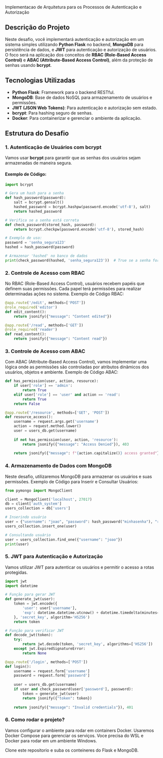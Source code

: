Implementacao de Arquitetura para os Processos de Autenticação e Autorização
<!--

## Contextualizacao


## rbac


Explicação do RBAC (Role-Based Access Control)

RBAC (Role-Based Access Control) é um modelo de controle de acesso que define permissões de acordo com papéis atribuídos a usuários. Ao invés de conceder permissões diretamente aos indivíduos, as permissões são concedidas aos papéis, e os usuários são atribuídos a esses papéis.
Componentes do RBAC:

    Usuários (Users): São os sujeitos que tentam realizar ações no sistema. Cada usuário pode ser associado a um ou mais papéis.

    Papéis (Roles): Definem conjuntos de permissões. Exemplo de papéis: administrador, usuário padrão, moderador, etc.

    Permissões (Permissions): Definem quais ações os papéis podem realizar em quais recursos. Exemplo: editar, excluir, criar.

    Sessões (Sessions): Em algumas implementações, os usuários podem ativar certos papéis durante uma sessão.

Exemplo de RBAC:

    Um sistema de gerenciamento de conteúdo pode ter um papel de "editor", que tem permissões para editar e publicar conteúdo, e um papel de "leitor", que pode apenas visualizar conteúdo.

    O usuário "João" pode ter o papel de "editor", enquanto "Maria" pode ter o papel de "leitor".

Vantagens do RBAC:

    Facilidade de Gerenciamento: Permissões são concedidas a papéis e não a usuários individuais, facilitando a gestão de permissões em sistemas grandes.

    Menos Erros de Configuração: Como a gestão é centralizada nos papéis, há menor chance de erros na atribuição de permissões.

    Escalabilidade: Em sistemas com muitos usuários, é mais fácil adicionar ou remover papéis do que gerenciar permissões diretamente para cada usuário.

Exemplo de Implementação RBAC com Flask e MongoDB:

from flask import Flask, jsonify, request
from functools import wraps

app = Flask(__name__)

# Simulando um banco de dados
users_db = {
    "joao": {"role": "editor"},
    "maria": {"role": "reader"}
}

roles_permissions = {
    "editor": ["create", "edit", "delete"],
    "reader": ["read"]
}

# Decorador para verificar permissões
def role_required(required_role):
    def decorator(f):
        @wraps(f)
        def wrapper(*args, **kwargs):
            username = request.args.get('username')
            user = users_db.get(username)
            if not user or user['role'] != required_role:
                return jsonify({"message": "Unauthorized"}), 403
            return f(*args, **kwargs)
        return wrapper
    return decorator

@app.route('/edit', methods=['POST'])
@role_required('editor')
def edit_content():
    return jsonify({"message": "Content edited"})

@app.route('/read', methods=['GET'])
@role_required('reader')
def read_content():
    return jsonify({"message": "Content read"})

if __name__ == '__main__':
    app.run(debug=True)





## Attribute-Based Access Control

O ABAC (Attribute-Based Access Control) é uma abordagem de controle de acesso mais flexível e dinâmica que o tradicional RBAC (Role-Based Access Control). Enquanto o RBAC controla permissões com base em papéis predefinidos (como administrador ou usuário), o ABAC baseia-se em atributos para decidir se uma ação é permitida. No ABAC, o controle de acesso é feito com base em quatro tipos principais de atributos:

### Atributos do Sujeito (Subject Attributes):
- São características do usuário que solicita acesso.
- Exemplo: Nome do usuário, cargo, idade, localização geográfica, status de segurança, horário de trabalho.

### Atributos do Objeto (Object Attributes):
- São características do recurso ao qual o acesso é solicitado.
- Exemplo: Tipo do arquivo, classificação do documento, rótulo de segurança de uma informação.

### Atributos da Ação (Action Attributes):
- São as operações que o sujeito deseja executar no objeto.
- Exemplo: Leitura, escrita, exclusão, modificação, transferência.

### Atributos do Ambiente (Environment Attributes):
- São condições contextuais que podem influenciar as decisões de acesso.
- Exemplo: Data e hora da solicitação, localização do dispositivo, política de segurança vigente, estado da rede.

O controle de acesso é decidido pela avaliação de uma política que leva em consideração todos esses atributos em tempo real. As políticas são definidas de forma que diferentes combinações de atributos resultam em diferentes permissões.
Exemplos de ABAC em Ação

    Cenário de Empresa:
        Um funcionário pode acessar documentos financeiros, mas apenas durante o horário comercial (atributo de ambiente).
        Um usuário pode editar um documento somente se ele for o criador do documento (atributo do sujeito).

    Acesso Baseado em Localização:
        Um usuário de um aplicativo móvel pode acessar determinados dados somente se estiver em um local geográfico específico, como um escritório seguro (atributo do ambiente).

    Controle de Acesso à Nuvem:
        Um sistema na nuvem pode bloquear o acesso a dados críticos de uma empresa quando a solicitação vem de fora de uma região permitida (atributo do ambiente).

Padrões de Design Aplicáveis ao ABAC

O ABAC pode ser implementado de maneira eficaz utilizando alguns padrões de design arquitetural. Esses padrões ajudam a garantir que o sistema seja escalável, flexível e de fácil manutenção.
1. Factory Pattern para Criação de Atributos e Políticas

    O Factory Pattern pode ser usado para criar objetos relacionados aos atributos e políticas de controle de acesso de forma flexível. Por exemplo, diferentes atributos (como localização ou cargo) podem ser criados dinamicamente conforme a necessidade do sistema.

    Exemplo:

class AttributeFactory:
    def create_attribute(attribute_type):
        if attribute_type == 'location':
            return LocationAttribute()
        elif attribute_type == 'role':
            return RoleAttribute()
    Isso facilita a inclusão de novos atributos à medida que a lógica de controle de acesso evolui.

2. Policy Pattern para Avaliação de Políticas

    O Policy Pattern é crucial para implementar a lógica de avaliação de regras no ABAC. Nele, as políticas de acesso são abstraídas como objetos que podem ser combinados ou avaliados de acordo com os atributos.

    Exemplo:
        Uma política pode ser representada como uma classe que contém regras que devem ser satisfeitas com base nos atributos. As políticas podem ser combinadas ou agregadas de forma flexível para aplicar lógicas de permissão mais complexas.

class Policy:
    def is_allowed(self, subject, action, object, environment):
        # Avalia os atributos do sujeito, ação, objeto e ambiente.
        return (subject.role == 'admin' and environment.is_secure) or subject.department == 'finance'
Chain of Responsibility Pattern para Avaliação de Múltiplas Políticas

    O Chain of Responsibility Pattern pode ser usado quando múltiplas políticas precisam ser avaliadas em sequência. Cada política na cadeia pode aceitar ou rejeitar a solicitação com base nos atributos.

    Exemplo:
        Imagine que diferentes departamentos têm regras específicas de acesso. As políticas para esses departamentos podem ser representadas como uma cadeia onde cada política é verificada individualmente.

        class PolicyHandler:
    def __init__(self, next_handler=None):
        self.next_handler = next_handler

    def handle(self, request):
        if self.can_handle(request):
            return self.process(request)
        elif self.next_handler:
            return self.next_handler.handle(request)

class DepartmentPolicyHandler(PolicyHandler):
    def can_handle(self, request):
        return request.subject.department == 'finance'

    def process(self, request):
        # Avalia a política do departamento de finanças.
4. Strategy Pattern para Definir Dinamicamente as Políticas de Acesso

    O Strategy Pattern é útil quando diferentes políticas podem ser aplicadas a diferentes cenários, como o uso de diferentes algoritmos de controle de acesso. No ABAC, isso é especialmente útil, já que você pode definir estratégias baseadas em vários atributos (ex: um método para regras simples de RBAC e outro para regras dinâmicas de ABAC).

    Exemplo:
        Em um contexto onde as políticas de acesso variam de acordo com o tipo de ação, o Strategy Pattern pode ser usado para aplicar diferentes conjuntos de regras, como no exemplo abaixo.


class AccessStrategy:
    def evaluate(self, subject, action, object):
        pass

class RBACStrategy(AccessStrategy):
    def evaluate(self, subject, action, object):
        # Avalia usando RBAC

class ABACStrategy(AccessStrategy):
    def evaluate(self, subject, action, object):
        # Avalia usando ABAC com base nos atributos
5. Decorator Pattern para Adicionar Condicionalmente Regras de Acesso

    O Decorator Pattern permite adicionar ou modificar dinamicamente as regras de acesso de uma política sem alterar sua estrutura básica. Isso é útil no ABAC quando você deseja adicionar condições especiais para determinadas políticas, como incluir a avaliação de atributos de ambiente de forma opcional.

    Exemplo:

    class Policy:
    def is_allowed(self, subject, action, object):
        pass

class TimeRestrictedPolicyDecorator(Policy):
    def __init__(self, policy):
        self.policy = policy

    def is_allowed(self, subject, action, object):
        if self.is_within_time_restriction():
            return self.policy.is_allowed(subject, action, object)
        return False

    def is_within_time_restriction(self):
        # Verifica se o horário está dentro das regras permitidas.
Benefícios do ABAC

    Flexibilidade: O ABAC permite criar políticas de controle de acesso muito mais detalhadas e específicas em comparação com o RBAC. É possível criar regras baseadas em qualquer combinação de atributos.

    Contexto Dinâmico: As políticas podem mudar com base em atributos dinâmicos, como horário ou localização, possibilitando controle adaptativo de acesso.

    Escalabilidade: Em sistemas complexos com muitos usuários e recursos, o ABAC oferece uma escalabilidade maior em termos de controle de acesso, ao evitar a explosão de papéis que frequentemente ocorre no RBAC.

Desafios do ABAC

    Complexidade: A implementação de políticas ABAC pode se tornar muito complexa, especialmente em grandes sistemas com muitos atributos e regras. Isso aumenta o esforço para manutenção e debugging.

    Desempenho: Como o ABAC avalia vários atributos e políticas em tempo real, pode haver um impacto no desempenho, especialmente se os atributos precisarem ser recuperados de bases de dados ou sistemas externos.

Conclusão

O ABAC é uma solução poderosa e flexível para controle de acesso em sistemas que precisam de uma abordagem adaptativa e baseada em múltiplos fatores. A aplicação de padrões de design, como Factory, Policy, Strategy, e Decorator, torna sua implementação mais modular, escalável e de fácil manutenção.

Se aplicado corretamente, o ABAC pode fornecer um controle de acesso muito mais preciso e contextual, sendo ideal para ambientes onde as condições de acesso podem mudar dinamicamente.

bcrypt é um algoritmo de hashing que foi desenvolvido especificamente para proteger senhas. Ao contrário de algoritmos de hashing comuns, como MD5 ou SHA-1, que são projetados para serem rápidos, o bcrypt foi desenvolvido para ser deliberadamente lento, tornando-o mais seguro contra ataques de força bruta e de "rainbow tables" (tabelas de pré-calculo de hashes). Além disso, ele inclui um fator de complexidade configurável que pode ser ajustado para tornar o processo de hashing mais lento à medida que o poder computacional aumenta.
Características do bcrypt

    Função de hash criptográfica:
        bcrypt é uma função de hash baseada no Blowfish cipher, mas simplificada para hash de senhas. O seu design inclui uma implementação adaptativa que permite aumentar o tempo necessário para computar um hash, retardando ataques com força bruta.

    Salt embutido:
        O bcrypt gera um salt aleatório e o inclui como parte do hash. O salt é um valor único que é adicionado à senha antes de aplicar o algoritmo de hash, o que impede que duas senhas idênticas gerem o mesmo hash.

    Fator de Custo:
        O bcrypt tem um fator de custo configurável, que define o número de rounds de hashing aplicados. Quanto maior o custo, mais tempo leva para gerar o hash, aumentando a segurança, pois torna o ataque de força bruta mais custoso.
        Exemplo de fator de custo: Se o custo for 12, isso significa que o algoritmo irá realizar 212212 rounds de hashing. Para cada aumento no custo, o tempo de computação dobra.

    Resistência a Ataques de Força Bruta:
        Ao ser projetado para ser mais lento do que outros algoritmos de hash, o bcrypt torna ataques de força bruta muito mais caros em termos de tempo e poder computacional.

Estrutura do bcrypt

O hash gerado pelo bcrypt tem um formato específico e consiste em três partes principais:

    Prefixo: Indica o algoritmo usado ($2b$ ou $2a$, sendo 2b a versão atualizada do algoritmo).
    Custo: O fator de custo, especificando quantos rounds de hashing foram aplicados (por exemplo, 12).
    Salt e Hash: O salt aleatório utilizado e o hash resultante.

Exemplo de hash gerado pelo bcrypt:

$2b$12$P1ayq0y4bvnhkfJnULyW8e.Q3xHslTpBmQyXQeWvQj/9dZwR9fENa


Aqui:

    $2b$: Versão do algoritmo.
    12: Fator de custo.
    P1ayq0y4bvnhkfJnULyW8e: Salt gerado.
    .Q3xHslTpBmQyXQeWvQj/9dZwR9fENa: Hash resultante da senha e do salt.

Implementação do bcrypt

Abaixo está um exemplo de como usar o bcrypt em Python para gerar e verificar senhas:
Instalação:

pip install bcrypt


import bcrypt

# Gera um hash para a senha
def hash_password(password):
    # Gera o salt automaticamente e aplica o hashing
    salt = bcrypt.gensalt(rounds=12)  # 12 é o fator de custo (ajustável)
    hashed_password = bcrypt.hashpw(password.encode('utf-8'), salt)
    return hashed_password

# Verifica se a senha está correta
def check_password(stored_hash, password):
    # Verifica se a senha fornecida corresponde ao hash armazenado
    return bcrypt.checkpw(password.encode('utf-8'), stored_hash)

# Exemplo de uso:
plain_password = 'minhasenha123'
hashed = hash_password(plain_password)

# Armazenar 'hashed' no banco de dados

# Ao tentar fazer login:
if check_password(hashed, 'minhasenha123'):
    print("A senha está correta!")
else:
    print("Senha incorreta!")
Vantagens do bcrypt

    Resistência a Rainbow Tables: O uso do salt previne ataques baseados em tabelas de pré-calculo de hashes. Mesmo que duas senhas idênticas sejam hashadas, os hashes resultantes serão diferentes por causa do salt único.

    Função de Custo Configurável: Ao ajustar o fator de custo, é possível aumentar a dificuldade de calcular o hash, tornando ataques de força bruta menos viáveis.

    Resistência a ataques paralelos: O bcrypt foi projetado para dificultar a paralelização de cálculos de hash, dificultando ainda mais o uso de hardware especializado (como GPUs) para realizar ataques.

Quando Usar bcrypt?

    bcrypt é amplamente utilizado para proteger senhas de usuários em sistemas de autenticação. Qualquer sistema que necessite armazenar senhas de forma segura deve optar por bcrypt ou outros algoritmos de hash específicos para senhas, como Argon2 ou PBKDF2.
    Quando se deseja implementar proteção de longo prazo para senhas e prevenir a possibilidade de comprometimento em caso de vazamento de banco de dados.

Comparação com Outros Algoritmos

    MD5 e SHA-1: Não são recomendados para armazenar senhas. Eles são rápidos e projetados para gerar hashes rapidamente, o que facilita ataques de força bruta. Além disso, MD5 e SHA-1 são vulneráveis a colisões (duas entradas diferentes resultam no mesmo hash).

    PBKDF2: Um algoritmo de derivação de chave que, assim como o bcrypt, permite especificar o número de rounds. Ele é amplamente utilizado, mas pode ser menos eficiente do que bcrypt ao lidar com ataques de hardware especializado, como GPUs.

    Argon2: Um algoritmo mais moderno que ganhou o concurso de senha segura do Password Hashing Competition (PHC). Ele oferece resistência a ataques de força bruta e é configurável tanto em termos de memória quanto de tempo de execução. É considerado mais seguro que bcrypt, mas pode não estar disponível em todas as plataformas.

Conclusão

O bcrypt é um dos melhores algoritmos para hash de senhas, sendo amplamente utilizado devido à sua segurança e flexibilidade. A combinação de fator de custo, salt embutido e resistência a ataques paralelos o torna uma excelente escolha para proteger senhas em sistemas de autenticação.
   
Utilize os slides de referencia.-->


## Descrição do Projeto

Neste desafio, você implementará autenticação e autorização em um sistema simples utilizando **Python Flask** no backend, **MongoDB** para persistência de dados, e **JWT** para autenticação e autorização de usuários. O foco será na aplicação dos conceitos de **RBAC (Role-Based Access Control)** e **ABAC (Attribute-Based Access Control)**, além da proteção de senhas usando **bcrypt**.

## Tecnologias Utilizadas
- **Python Flask**: Framework para o backend RESTful.
- **MongoDB**: Base de dados NoSQL para armazenamento de usuários e permissões.
- **JWT (JSON Web Tokens)**: Para autenticação e autorização sem estado.
- **bcrypt**: Para hashing seguro de senhas.
- **Docker**: Para containerizar e gerenciar o ambiente da aplicação.

## Estrutura do Desafio

### 1. Autenticação de Usuários com bcrypt

Vamos usar **bcrypt** para garantir que as senhas dos usuários sejam armazenadas de maneira segura.

#### Exemplo de Código:

```python
import bcrypt

# Gera um hash para a senha
def hash_password(password):
    salt = bcrypt.gensalt()
    hashed_password = bcrypt.hashpw(password.encode('utf-8'), salt)
    return hashed_password

# Verifica se a senha está correta
def check_password(stored_hash, password):
    return bcrypt.checkpw(password.encode('utf-8'), stored_hash)

# Exemplo de uso:
password = 'senha_segura123'
hashed = hash_password(password)

# Armazenar 'hashed' no banco de dados
print(check_password(hashed, 'senha_segura123'))  # True se a senha for correta
```

### 2. Controle de Acesso com RBAC

No RBAC (Role-Based Access Control), usuários recebem papéis que definem suas permissões. Cada papel terá permissões para realizar determinadas ações no sistema.
Exemplo de Código RBAC:

```python
@app.route('/edit', methods=['POST'])
@role_required('editor')
def edit_content():
    return jsonify({"message": "Content edited"})

@app.route('/read', methods=['GET'])
@role_required('reader')
def read_content():
    return jsonify({"message": "Content read"})
```

### 3. Controle de Acesso com ABAC

Com ABAC (Attribute-Based Access Control), vamos implementar uma lógica onde as permissões são controladas por atributos dinâmicos dos usuários, objetos e ambiente.
Exemplo de Código ABAC:

```python
def has_permission(user, action, resource):
    if user['role'] == 'admin':
        return True
    elif user['role'] == 'user' and action == 'read':
        return True
    return False

@app.route('/resource', methods=['GET', 'POST'])
def resource_access():
    username = request.args.get('username')
    action = request.method.lower()
    user = users_db.get(username)
    
    if not has_permission(user, action, 'resource'):
        return jsonify({"message": "Access Denied"}), 403
    
    return jsonify({"message": f"{action.capitalize()} access granted"})
```

### 4. Armazenamento de Dados com MongoDB

Neste desafio, utilizaremos MongoDB para armazenar os usuários e suas permissões.
Exemplo de Código para Inserir e Consultar Usuários:

```python
from pymongo import MongoClient

client = MongoClient('localhost', 27017)
db = client['auth_system']
users_collection = db['users']

# Inserindo usuário
user = {"username": "joao", "password": hash_password("minhasenha"), "role": "editor"}
users_collection.insert_one(user)

# Consultando usuário
user = users_collection.find_one({"username": "joao"})
print(user)

```

### 5. JWT para Autenticação e Autorização

Vamos utilizar JWT para autenticar os usuários e permitir o acesso a rotas protegidas.

```python
import jwt
import datetime

# Função para gerar JWT
def generate_jwt(user):
    token = jwt.encode({
        'user': user['username'],
        'exp': datetime.datetime.utcnow() + datetime.timedelta(minutes=30)
    }, 'secret_key', algorithm='HS256')
    return token

# Função para verificar JWT
def decode_jwt(token):
    try:
        return jwt.decode(token, 'secret_key', algorithms=['HS256'])
    except jwt.ExpiredSignatureError:
        return None

@app.route('/login', methods=['POST'])
def login():
    username = request.form['username']
    password = request.form['password']
    
    user = users_db.get(username)
    if user and check_password(user['password'], password):
        token = generate_jwt(user)
        return jsonify({"token": token})
    
    return jsonify({"message": "Invalid credentials"}), 401
```

### 6. Como rodar o projeto? 

Vamos configurar o ambiente para rodar em containers Docker. Usaremos Docker Compose para gerenciar os serviços. Voce precisa do WSL e Docker para rodar em um ambiente Windows. 

Clone este repositorio e suba os conteineres do Flask e MongoDB. 

<!-- INSERIR TUTORIAL-->


